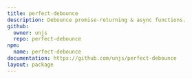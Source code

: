 ```yaml
---
title: perfect-debounce
description: Debounce promise-returning & async functions.
github:
  owner: unjs
  repo: perfect-debounce
npm:
  name: perfect-debounce
documentation: https://github.com/unjs/perfect-debounce
layout: package
---
```

